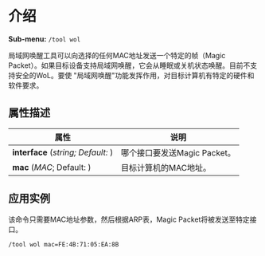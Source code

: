 # 介绍

**Sub-menu:** `/tool wol`

局域网唤醒工具可以向选择的任何MAC地址发送一个特定的帧（Magic Packet）。如果目标设备支持局域网唤醒，它会从睡眠或关机状态唤醒。目前不支持安全的WoL。要使 "局域网唤醒"功能发挥作用，对目标计算机有特定的硬件和软件要求。

## 属性描述

| 属性                                | 说明                         |
| ----------------------------------- | ---------------------------- |
| **interface** (_string; Default:_ ) | 哪个接口要发送Magic Packet。 |
| **mac** (_MAC_; Default: )          | 目标计算机的MAC地址。        |

## 应用实例  

该命令只需要MAC地址参数，然后根据ARP表，Magic Packet将被发送至特定接口。

`/tool wol mac=FE:4B:71:05:EA:8B`
